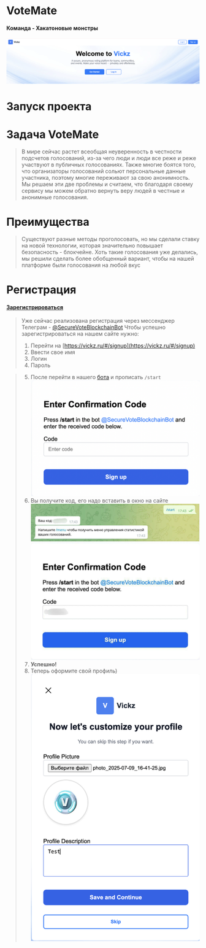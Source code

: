 # VoteMate
#### Команда - Хакатоновые монстры
<a id="title1" href="https://vickz.ru/#/"><img src="https://github.com/asdfrewqha/blockchain-test/blob/main/Readme-photos/%D0%A1%D0%BD%D0%B8%D0%BC%D0%BE%D0%BA%20%D1%8D%D0%BA%D1%80%D0%B0%D0%BD%D0%B0%202025-07-10%20%D0%B2%2017.13.10.png"></img></a>
# Запуск проекта





# Задача VoteMate

> В мире сейчас растет всеобщая неуверенность в честности подсчетов голосований, из-за чего люди и люди все реже и реже участвуют в публичных голосованиях. Также многие боятся того, что организаторы голосований сольют персональные данные участника, поэтому многие переживают за свою анонимность. 
Мы решаем эти две проблемы и считаем, что благодаря своему сервису мы можем обратно вернуть веру людей в честные и анонимные голосования.

# Преимущества

> Существуют разные методы проголосовать, но мы сделали ставку на новой технологии, которая значительно повышает безопасность - блокчейне. Хоть такие голосования уже делались, мы решили сделать более обобщенный вариант, чтобы на нашей платформе были голосования на любой вкус

# Регистрация
#### [Зарегистрироваться](https://vickz.ru/#/signup)
> Уже сейчас реализована регистрация через мессенджер Телеграм - [@SecureVoteBlockchainBot](t.me/SecureVoteBlockchainBot)
> Чтобы успешно зарегистрироваться на нашем сайте нужно:
> 1. Перейти на [https://vickz.ru/#/signup](https://vickz.ru/#/signup)
> 2. Ввести свое имя
> 3. Логин
> 4. Пароль

> 5. После перейти в нашего [бота](t.me/SecureVoteBlockchainBot) и прописать `/start`
<img src="https://github.com/asdfrewqha/blockchain-test/blob/main/Readme-photos/%D0%A1%D0%BD%D0%B8%D0%BC%D0%BE%D0%BA%20%D1%8D%D0%BA%D1%80%D0%B0%D0%BD%D0%B0%202025-07-10%20%D0%B2%2017.42.24.png"></img>
> 6. Вы получите код, его надо вставить в окно на сайте
<img src="https://github.com/asdfrewqha/blockchain-test/blob/main/Readme-photos/%D0%A1%D0%BD%D0%B8%D0%BC%D0%BE%D0%BA%20%D1%8D%D0%BA%D1%80%D0%B0%D0%BD%D0%B0%202025-07-10%20%D0%B2%2014.09.34.jpg"></img>
<img src="https://github.com/asdfrewqha/blockchain-test/blob/main/Readme-photos/photo_2025-07-10_17-45-56.jpg"></img>
> 7. **Успешно!**
> 8. Теперь оформите свой профиль)
<img src="https://github.com/asdfrewqha/blockchain-test/blob/main/Readme-photos/%D0%A1%D0%BD%D0%B8%D0%BC%D0%BE%D0%BA%20%D1%8D%D0%BA%D1%80%D0%B0%D0%BD%D0%B0%202025-07-10%20%D0%B2%2017.47.12.png"></img>

